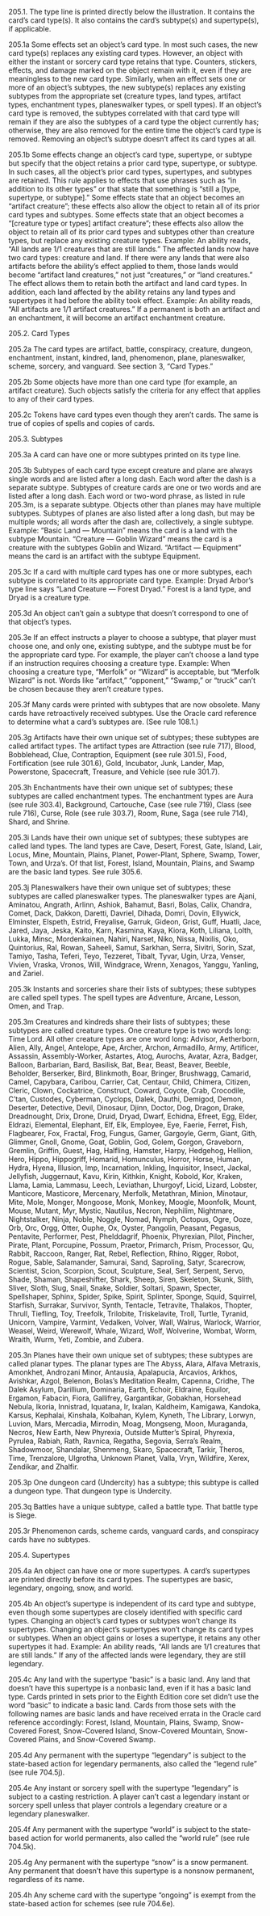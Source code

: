 205.1. The type line is printed directly below the illustration. It contains the card’s card type(s). It also contains the card’s subtype(s) and supertype(s), if applicable.

205.1a Some effects set an object’s card type. In most such cases, the new card type(s) replaces any existing card types. However, an object with either the instant or sorcery card type retains that type. Counters, stickers, effects, and damage marked on the object remain with it, even if they are meaningless to the new card type. Similarly, when an effect sets one or more of an object’s subtypes, the new subtype(s) replaces any existing subtypes from the appropriate set (creature types, land types, artifact types, enchantment types, planeswalker types, or spell types). If an object’s card type is removed, the subtypes correlated with that card type will remain if they are also the subtypes of a card type the object currently has; otherwise, they are also removed for the entire time the object’s card type is removed. Removing an object’s subtype doesn’t affect its card types at all.

205.1b Some effects change an object’s card type, supertype, or subtype but specify that the object retains a prior card type, supertype, or subtype. In such cases, all the object’s prior card types, supertypes, and subtypes are retained. This rule applies to effects that use phrases such as “in addition to its other types” or that state that something is “still a [type, supertype, or subtype].” Some effects state that an object becomes an “artifact creature”; these effects also allow the object to retain all of its prior card types and subtypes. Some effects state that an object becomes a “[creature type or types] artifact creature”; these effects also allow the object to retain all of its prior card types and subtypes other than creature types, but replace any existing creature types.
Example: An ability reads, “All lands are 1/1 creatures that are still lands.” The affected lands now have two card types: creature and land. If there were any lands that were also artifacts before the ability’s effect applied to them, those lands would become “artifact land creatures,” not just “creatures,” or “land creatures.” The effect allows them to retain both the artifact and land card types. In addition, each land affected by the ability retains any land types and supertypes it had before the ability took effect.
Example: An ability reads, “All artifacts are 1/1 artifact creatures.” If a permanent is both an artifact and an enchantment, it will become an artifact enchantment creature.

205.2. Card Types

205.2a The card types are artifact, battle, conspiracy, creature, dungeon, enchantment, instant, kindred, land, phenomenon, plane, planeswalker, scheme, sorcery, and vanguard. See section 3, “Card Types.”

205.2b Some objects have more than one card type (for example, an artifact creature). Such objects satisfy the criteria for any effect that applies to any of their card types.

205.2c Tokens have card types even though they aren’t cards. The same is true of copies of spells and copies of cards.

205.3. Subtypes

205.3a A card can have one or more subtypes printed on its type line.

205.3b Subtypes of each card type except creature and plane are always single words and are listed after a long dash. Each word after the dash is a separate subtype. Subtypes of creature cards are one or two words and are listed after a long dash. Each word or two-word phrase, as listed in rule 205.3m, is a separate subtype. Objects other than planes may have multiple subtypes. Subtypes of planes are also listed after a long dash, but may be multiple words; all words after the dash are, collectively, a single subtype.
Example: “Basic Land — Mountain” means the card is a land with the subtype Mountain. “Creature — Goblin Wizard” means the card is a creature with the subtypes Goblin and Wizard. “Artifact — Equipment” means the card is an artifact with the subtype Equipment.

205.3c If a card with multiple card types has one or more subtypes, each subtype is correlated to its appropriate card type.
Example: Dryad Arbor’s type line says “Land Creature — Forest Dryad.” Forest is a land type, and Dryad is a creature type.

205.3d An object can’t gain a subtype that doesn’t correspond to one of that object’s types.

205.3e If an effect instructs a player to choose a subtype, that player must choose one, and only one, existing subtype, and the subtype must be for the appropriate card type. For example, the player can’t choose a land type if an instruction requires choosing a creature type.
Example: When choosing a creature type, “Merfolk” or “Wizard” is acceptable, but “Merfolk Wizard” is not. Words like “artifact,” “opponent,” “Swamp,” or “truck” can’t be chosen because they aren’t creature types.

205.3f Many cards were printed with subtypes that are now obsolete. Many cards have retroactively received subtypes. Use the Oracle card reference to determine what a card’s subtypes are. (See rule 108.1.)

205.3g Artifacts have their own unique set of subtypes; these subtypes are called artifact types. The artifact types are Attraction (see rule 717), Blood, Bobblehead, Clue, Contraption, Equipment (see rule 301.5), Food, Fortification (see rule 301.6), Gold, Incubator, Junk, Lander, Map, Powerstone, Spacecraft, Treasure, and Vehicle (see rule 301.7).

205.3h Enchantments have their own unique set of subtypes; these subtypes are called enchantment types. The enchantment types are Aura (see rule 303.4), Background, Cartouche, Case (see rule 719), Class (see rule 716), Curse, Role (see rule 303.7), Room, Rune, Saga (see rule 714), Shard, and Shrine.

205.3i Lands have their own unique set of subtypes; these subtypes are called land types. The land types are Cave, Desert, Forest, Gate, Island, Lair, Locus, Mine, Mountain, Plains, Planet, Power-Plant, Sphere, Swamp, Tower, Town, and Urza’s. Of that list, Forest, Island, Mountain, Plains, and Swamp are the basic land types. See rule 305.6.

205.3j Planeswalkers have their own unique set of subtypes; these subtypes are called planeswalker types. The planeswalker types are Ajani, Aminatou, Angrath, Arlinn, Ashiok, Bahamut, Basri, Bolas, Calix, Chandra, Comet, Dack, Dakkon, Daretti, Davriel, Dihada, Domri, Dovin, Ellywick, Elminster, Elspeth, Estrid, Freyalise, Garruk, Gideon, Grist, Guff, Huatli, Jace, Jared, Jaya, Jeska, Kaito, Karn, Kasmina, Kaya, Kiora, Koth, Liliana, Lolth, Lukka, Minsc, Mordenkainen, Nahiri, Narset, Niko, Nissa, Nixilis, Oko, Quintorius, Ral, Rowan, Saheeli, Samut, Sarkhan, Serra, Sivitri, Sorin, Szat, Tamiyo, Tasha, Teferi, Teyo, Tezzeret, Tibalt, Tyvar, Ugin, Urza, Venser, Vivien, Vraska, Vronos, Will, Windgrace, Wrenn, Xenagos, Yanggu, Yanling, and Zariel.

205.3k Instants and sorceries share their lists of subtypes; these subtypes are called spell types. The spell types are Adventure, Arcane, Lesson, Omen, and Trap.

205.3m Creatures and kindreds share their lists of subtypes; these subtypes are called creature types. One creature type is two words long: Time Lord. All other creature types are one word long: Advisor, Aetherborn, Alien, Ally, Angel, Antelope, Ape, Archer, Archon, Armadillo, Army, Artificer, Assassin, Assembly-Worker, Astartes, Atog, Aurochs, Avatar, Azra, Badger, Balloon, Barbarian, Bard, Basilisk, Bat, Bear, Beast, Beaver, Beeble, Beholder, Berserker, Bird, Blinkmoth, Boar, Bringer, Brushwagg, Camarid, Camel, Capybara, Caribou, Carrier, Cat, Centaur, Child, Chimera, Citizen, Cleric, Clown, Cockatrice, Construct, Coward, Coyote, Crab, Crocodile, C’tan, Custodes, Cyberman, Cyclops, Dalek, Dauthi, Demigod, Demon, Deserter, Detective, Devil, Dinosaur, Djinn, Doctor, Dog, Dragon, Drake, Dreadnought, Drix, Drone, Druid, Dryad, Dwarf, Echidna, Efreet, Egg, Elder, Eldrazi, Elemental, Elephant, Elf, Elk, Employee, Eye, Faerie, Ferret, Fish, Flagbearer, Fox, Fractal, Frog, Fungus, Gamer, Gargoyle, Germ, Giant, Gith, Glimmer, Gnoll, Gnome, Goat, Goblin, God, Golem, Gorgon, Graveborn, Gremlin, Griffin, Guest, Hag, Halfling, Hamster, Harpy, Hedgehog, Hellion, Hero, Hippo, Hippogriff, Homarid, Homunculus, Horror, Horse, Human, Hydra, Hyena, Illusion, Imp, Incarnation, Inkling, Inquisitor, Insect, Jackal, Jellyfish, Juggernaut, Kavu, Kirin, Kithkin, Knight, Kobold, Kor, Kraken, Llama, Lamia, Lammasu, Leech, Leviathan, Lhurgoyf, Licid, Lizard, Lobster, Manticore, Masticore, Mercenary, Merfolk, Metathran, Minion, Minotaur, Mite, Mole, Monger, Mongoose, Monk, Monkey, Moogle, Moonfolk, Mount, Mouse, Mutant, Myr, Mystic, Nautilus, Necron, Nephilim, Nightmare, Nightstalker, Ninja, Noble, Noggle, Nomad, Nymph, Octopus, Ogre, Ooze, Orb, Orc, Orgg, Otter, Ouphe, Ox, Oyster, Pangolin, Peasant, Pegasus, Pentavite, Performer, Pest, Phelddagrif, Phoenix, Phyrexian, Pilot, Pincher, Pirate, Plant, Porcupine, Possum, Praetor, Primarch, Prism, Processor, Qu, Rabbit, Raccoon, Ranger, Rat, Rebel, Reflection, Rhino, Rigger, Robot, Rogue, Sable, Salamander, Samurai, Sand, Saproling, Satyr, Scarecrow, Scientist, Scion, Scorpion, Scout, Sculpture, Seal, Serf, Serpent, Servo, Shade, Shaman, Shapeshifter, Shark, Sheep, Siren, Skeleton, Skunk, Slith, Sliver, Sloth, Slug, Snail, Snake, Soldier, Soltari, Spawn, Specter, Spellshaper, Sphinx, Spider, Spike, Spirit, Splinter, Sponge, Squid, Squirrel, Starfish, Surrakar, Survivor, Synth, Tentacle, Tetravite, Thalakos, Thopter, Thrull, Tiefling, Toy, Treefolk, Trilobite, Triskelavite, Troll, Turtle, Tyranid, Unicorn, Vampire, Varmint, Vedalken, Volver, Wall, Walrus, Warlock, Warrior, Weasel, Weird, Werewolf, Whale, Wizard, Wolf, Wolverine, Wombat, Worm, Wraith, Wurm, Yeti, Zombie, and Zubera.

205.3n Planes have their own unique set of subtypes; these subtypes are called planar types. The planar types are The Abyss, Alara, Alfava Metraxis, Amonkhet, Androzani Minor, Antausia, Apalapucia, Arcavios, Arkhos, Avishkar, Azgol, Belenon, Bolas’s Meditation Realm, Capenna, Cridhe, The Dalek Asylum, Darillium, Dominaria, Earth, Echoir, Eldraine, Equilor, Ergamon, Fabacin, Fiora, Gallifrey, Gargantikar, Gobakhan, Horsehead Nebula, Ikoria, Innistrad, Iquatana, Ir, Ixalan, Kaldheim, Kamigawa, Kandoka, Karsus, Kephalai, Kinshala, Kolbahan, Kylem, Kyneth, The Library, Lorwyn, Luvion, Mars, Mercadia, Mirrodin, Moag, Mongseng, Moon, Muraganda, Necros, New Earth, New Phyrexia, Outside Mutter’s Spiral, Phyrexia, Pyrulea, Rabiah, Rath, Ravnica, Regatha, Segovia, Serra’s Realm, Shadowmoor, Shandalar, Shenmeng, Skaro, Spacecraft, Tarkir, Theros, Time, Trenzalore, Ulgrotha, Unknown Planet, Valla, Vryn, Wildfire, Xerex, Zendikar, and Zhalfir.

205.3p One dungeon card (Undercity) has a subtype; this subtype is called a dungeon type. That dungeon type is Undercity.

205.3q Battles have a unique subtype, called a battle type. That battle type is Siege.

205.3r Phenomenon cards, scheme cards, vanguard cards, and conspiracy cards have no subtypes.

205.4. Supertypes

205.4a An object can have one or more supertypes. A card’s supertypes are printed directly before its card types. The supertypes are basic, legendary, ongoing, snow, and world.

205.4b An object’s supertype is independent of its card type and subtype, even though some supertypes are closely identified with specific card types. Changing an object’s card types or subtypes won’t change its supertypes. Changing an object’s supertypes won’t change its card types or subtypes. When an object gains or loses a supertype, it retains any other supertypes it had.
Example: An ability reads, “All lands are 1/1 creatures that are still lands.” If any of the affected lands were legendary, they are still legendary.

205.4c Any land with the supertype “basic” is a basic land. Any land that doesn’t have this supertype is a nonbasic land, even if it has a basic land type.
     Cards printed in sets prior to the Eighth Edition core set didn’t use the word “basic” to indicate a basic land. Cards from those sets with the following names are basic lands and have received errata in the Oracle card reference accordingly: Forest, Island, Mountain, Plains, Swamp, Snow-Covered Forest, Snow-Covered Island, Snow-Covered Mountain, Snow-Covered Plains, and Snow-Covered Swamp.

205.4d Any permanent with the supertype “legendary” is subject to the state-based action for legendary permanents, also called the “legend rule” (see rule 704.5j).

205.4e Any instant or sorcery spell with the supertype “legendary” is subject to a casting restriction. A player can’t cast a legendary instant or sorcery spell unless that player controls a legendary creature or a legendary planeswalker.

205.4f Any permanent with the supertype “world” is subject to the state-based action for world permanents, also called the “world rule” (see rule 704.5k).

205.4g Any permanent with the supertype “snow” is a snow permanent. Any permanent that doesn’t have this supertype is a nonsnow permanent, regardless of its name.

205.4h Any scheme card with the supertype “ongoing” is exempt from the state-based action for schemes (see rule 704.6e).